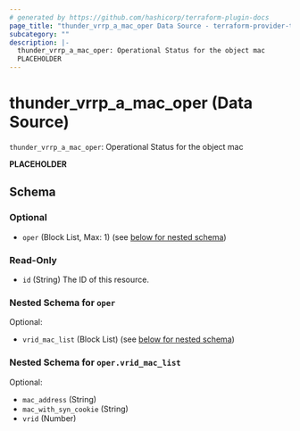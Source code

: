 ```yaml
---
# generated by https://github.com/hashicorp/terraform-plugin-docs
page_title: "thunder_vrrp_a_mac_oper Data Source - terraform-provider-thunder"
subcategory: ""
description: |-
  thunder_vrrp_a_mac_oper: Operational Status for the object mac
  PLACEHOLDER
---
```


# thunder_vrrp_a_mac_oper (Data Source)

`thunder_vrrp_a_mac_oper`: Operational Status for the object mac

__PLACEHOLDER__



<!-- schema generated by tfplugindocs -->
## Schema

### Optional

- `oper` (Block List, Max: 1) (see [below for nested schema](#nestedblock--oper))

### Read-Only

- `id` (String) The ID of this resource.

<a id="nestedblock--oper"></a>
### Nested Schema for `oper`

Optional:

- `vrid_mac_list` (Block List) (see [below for nested schema](#nestedblock--oper--vrid_mac_list))

<a id="nestedblock--oper--vrid_mac_list"></a>
### Nested Schema for `oper.vrid_mac_list`

Optional:

- `mac_address` (String)
- `mac_with_syn_cookie` (String)
- `vrid` (Number)


